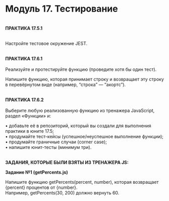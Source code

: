 # Модуль 17. Тестирование
<br>
<b>ПРАКТИКА 17.5.1</b><br><br>

Настройте тестовое окружение JEST.<br><br>

<b>ПРАКТИКА 17.6.1</b><br><br>
Реализуйте и протестируйте функцию (проведите хотя бы один тест).<br>

Напишите функцию, которая принимает строку и возвращает эту строку в перевёрнутом виде (например, “строка” — “акортс”).<br><br>

<b>ПРАКТИКА 17.6.2</b><br><br>
Выберите любую реализованную функцию из тренажера JavaScript, раздел «Функции» и:<br>

• добавьте её в репозиторий, который вы создали для выполнения практики в юните 17.5;<br>
• продумайте тест-кейсы (успешное/неуспешное выполнение функции);<br>
• продумайте граничные случаи (corner case); <br>
• напишите юнит-тесты (минимум три).<br><br>

<b>ЗАДАНИЯ, КОТОРЫЕ БЫЛИ ВЗЯТЫ ИЗ ТРЕНАЖЕРА JS:</b><br>

<b>Задание №1 (getPercents.js)</b><br>

Напишите функцию getPercents(percent, number), которая возвращает {percent} процентов от {number}.<br>
Например, getPercents(30, 200) должно вернуть 60.<br>
